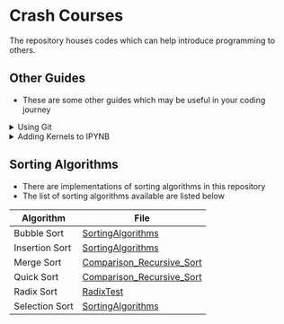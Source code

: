 # Crash Courses

The repository houses codes which can help introduce programming to others.

## Other Guides

- These are some other guides which may be useful in your coding journey

<details>
<summary>Using Git</summary>

### What is it?
- Git is a software used for version tracking, as well as collaboration among programmers during software development. 

[GitGuide](./GitGuide.md)

</details>

<details>
<summary>Adding Kernels to IPYNB</summary>

### What is it?
- By default, Jupyter Notebook only runs Python codes
- In order to run a particular language on Jupyter Notebook, you must first install the necessary interpreter (Java uses jshell so I shall consider it as an interpreter, even though it is considered a compiled language)

[Add Kernels to Jupyter Notebook](./Add%20Kernels%20to%20Jupyter%20Notebook.md)

</details>

## Sorting Algorithms
- There are implementations of sorting algorithms in this repository
- The list of sorting algorithms available are listed below

| Algorithm | File |
| ---		 	| ----	  |
| Bubble Sort 	| [SortingAlgorithms](./Sorting/SortingAlgorithms.java) |
| Insertion Sort 	| [SortingAlgorithms](./Sorting/SortingAlgorithms.java) |
| Merge Sort 	| [Comparison_Recursive_Sort](./Sorting/Comparison_Recursive_Sort.java) |
| Quick Sort 	| [Comparison_Recursive_Sort](./Sorting/Comparison_Recursive_Sort.java) |
| Radix Sort  | [RadixTest](./Sorting/RadixTest.java) |
| Selection Sort 	| [SortingAlgorithms](./Sorting/SortingAlgorithms.java)	|